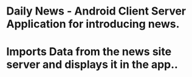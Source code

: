 # Daily News - Android Client Server Application for introducing news.
# Imports Data from the news site server and displays it in the app..
